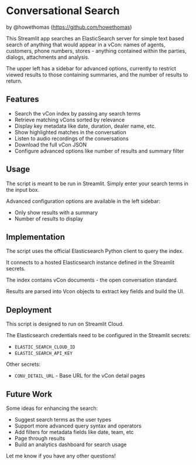 
# Conversational Search
by @howethomas (https://github.com/howethomas)

This Streamlit app searches an ElasticSearch server for simple text based search
of anything that would appear in a vCon: names of agents, customers, phone numbers,
stores - anything contained within the parties, dialogs, attachments and analysis.

The upper left has a sidebar for advanced options, currently to restrict viewed results
to those containing summaries, and the number of results to return. 

## Features

- Search the vCon index by passing any search terms
- Retrieve matching vCons sorted by relevance 
- Display key metadata like date, duration, dealer name, etc.
- Show highlighted matches in the conversation
- Listen to audio recordings of the conversations
- Download the full vCon JSON
- Configure advanced options like number of results and summary filter

## Usage

The script is meant to be run in Streamlit. Simply enter your search terms in the input box.

Advanced configuration options are available in the left sidebar:

- Only show results with a summary 
- Number of results to display

## Implementation

The script uses the official Elasticsearch Python client to query the index.

It connects to a hosted Elasticsearch instance defined in the Streamlit secrets.

The index contains vCon documents - the open conversation standard.

Results are parsed into Vcon objects to extract key fields and build the UI.

## Deployment

This script is designed to run on Streamlit Cloud.

The Elasticsearch credentials need to be configured in the Streamlit secrets:

- `ELASTIC_SEARCH_CLOUD_ID` 
- `ELASTIC_SEARCH_API_KEY`

Other secrets:

- `CONV_DETAIL_URL` - Base URL for the vCon detail pages

## Future Work

Some ideas for enhancing the search:

- Suggest search terms as the user types
- Support more advanced query syntax and operators
- Add filters for metadata fields like date, team, etc
- Page through results
- Build an analytics dashboard for search usage

Let me know if you have any other questions!